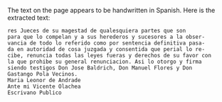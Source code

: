 The text on the page appears to be handwritten in Spanish. Here is the extracted text:

```
res Jueces de su magestad de qualesquiera partes que son
para que lo compelan y a sus herederos y sucesores a la obser-
vancia de todo lo referido como por sentencia definitiva pasa-
da en autoridad de cosa juzgada y consentida que perial lo re-
cibe, renuncia todas las leyes fueras y derechos de su favor con
la que prohibe su general renunciacion. Asi lo otorgo y firma
siendo testigos Don Jose Baldrich, Don Manuel Flores y Don
Gastango Pola Vecinos.
Maria Leonor de Andrade
Ante mi Vicente Olachea
Escrivano Publico
```